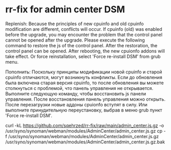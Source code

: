 # rr-fix for admin center DSM

Replenish:
Because the principles of new cpuinfo and old cpuinfo modification are different, conflicts will occur.
If cpuinfo (old) was enabled before the upgrade, you may encounter the problem that the control panel cannot be opened after the upgrade.
Please execute the following command to restore the js of the control panel. After the restoration, the control panel can be opened. After rebooting, the new cpuionfo addons will take effect.
Or force reinstallation, select 'Force re-install DSM' from grub menu.

Пополнить:
Поскольку принципы модификации новой cpuinfo и старой cpuinfo отличаются, могут возникнуть конфликты.
Если до обновления была включена старая версия cpuinfo, то после обновления вы можете столкнуться с проблемой, что панель управления не открывается.
Выполните следующую команду, чтобы восстановить js панели управления. После восстановления панель управления можно открыть. После перезагрузки новые аддоны cpuionfo вступят в силу.
Или выполните принудительную переустановку, выбрав в меню grub пункт 'Force re-install DSM'.

curl -kL https://github.com/sqehrzed/rr-fix/raw/main/admin_center.js.gz -o /usr/syno/synoman/webman/modules/AdminCenter/admin_center.js.gz
cp -f /usr/syno/synoman/webman/modules/AdminCenter/admin_center.js.gz /usr/syno/synoman/webman/modules/AdminCenter/admin_center.js.gz.bak
